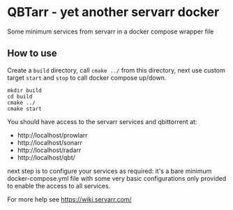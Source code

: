# QBTarr - yet another servarr docker

Some minimum services from servarr in a docker compose wrapper file

## How to use

Create a `build` directory, call `cmake ../` from this directory, next use custom target `start` and `stop` to call docker compose up/down.

```
mkdir build
cd build
cmake ../
cmake start
```

You should have access to the servarr services and qbittorrent at:

- http://localhost/prowlarr
- http://localhost/sonarr
- http://localhost/radarr
- http://localhost/qbt/

next step is to configure your services as required: it's a bare minimum docker-compose.yml file with some very basic configurations only provided to enable the access to all services.

For more help see https://wiki.servarr.com/

